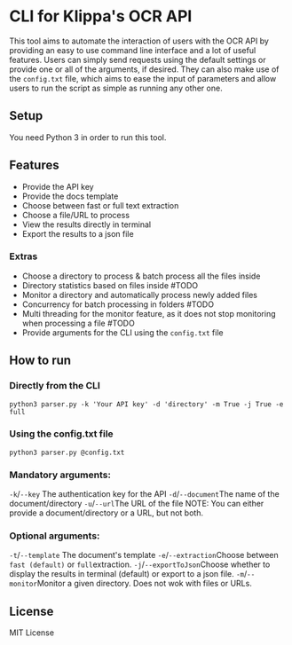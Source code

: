 # CLI for Klippa's OCR API
This tool aims to automate the interaction of users with the OCR API by providing an easy to use command line interface and a lot of useful features. Users can simply send requests using the default settings or provide one or all of the arguments, if desired. They can also make use of the `config.txt` file, which aims to ease the input of parameters and allow users to run the script as simple as running any other one. 

## Setup
You need Python 3 in order to run this tool. 

## Features
- Provide the API key
- Provide the docs template
- Choose between fast or full text extraction
- Choose a file/URL to process
- View the results directly in terminal
- Export the results to a json file
### Extras
- Choose a directory to process & batch process all the files inside
-  Directory statistics based on files inside #TODO
-  Monitor a directory and automatically process newly added files
- Concurrency for batch processing in folders #TODO
- Multi threading for the monitor feature, as it does not stop monitoring when processing a file #TODO
- Provide arguments for the CLI using the `config.txt` file


## How to run
### Directly from the CLI
`python3 parser.py -k 'Your API key' -d 'directory' -m True -j True -e full`

### Using the config.txt file
`python3 parser.py @config.txt`

### Mandatory arguments:
`-k`/`--key` The authentication key for the API
`-d`/`--document`The name of the document/directory 
`-u`/`--url`The URL of the file 
NOTE: You can either provide a document/directory or a URL, but not both.

### Optional arguments:
`-t`/`--template` The document's template
`-e`/`--extraction`Choose between `fast (default)` or `full`extraction. 
`-j`/`--exportToJson`Choose whether to display the results in terminal (default) or export to a json file.
`-m`/`--monitor`Monitor a given directory. Does not wok with files or URLs.


License
----

 MIT License



